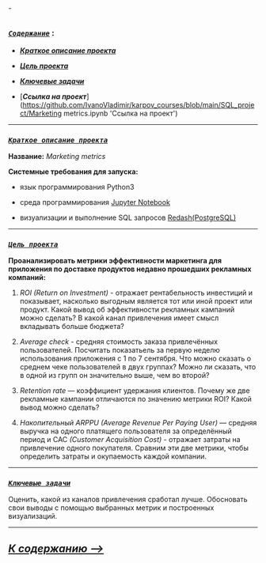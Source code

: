 ###### -

### [***`Coдержание`***](#-) :<br>

 - [***Краткое описание проекта***](#Краткое-описание-проекта)
 

 - [***Цель проекта***](#Цель-проекта)
 
  
 - [***Ключевые задачи***](#Ключевые-задачи)
 

 - [***Ссылка на проект***](https://github.com/IvanoVladimir/karpov_courses/blob/main/SQL_project/Marketing metrics.ipynb 'Ссылка на проект')

---

### [***`Краткое описание проекта`***](#-)<br>


**Название:** *Marketing metrics*

**Системные требования для запуска:**

 * язык программирования Python3 

 * среда программирования [Jupyter Notebook](https://jupyter.org/)

 * визуализации и выполнение SQL запросов [Redash(PostgreSQL)](https://redash.io/)

---

### [***`Цель проекта`***](#-)<br>
 
**Проанализировать метрики эффективности маркетинга для приложения по доставке продуктов недавно прошедших рекламных компаний:**

1. *ROI (Return on Investment)* - отражает рентабельность инвестиций и показывает, насколько выгодным является тот или иной проект или продукт. Какой вывод об эффективности рекламных кампаний можно сделать? В какой канал привлечения имеет смысл вкладывать больше бюджета?

2. *Average check* - средняя стоимость заказа привлечённых пользователей. Посчитать показатьель за первую неделю использования приложения с 1 по 7 сентября. Что можно сказать о среднем чеке пользователей в двух группах? Можно ли сказать, что в одной из групп он значительно выше, чем во второй?

3. *Retention rate* — коэффициент удержания клиентов. Почему же две рекламные кампании отличаются по значению метрики ROI? Какой вывод можно сделать?

4. *Накопительный ARPPU (Average Revenue Per Paying User)* — средняя выручка на одного платящего пользователя за определённый период и CAC *(Customer Acquisition Cost)* - отражает затраты на привлечение одного покупателя. Сравним эти две метрики, чтобы определить затраты и окупаемость каждой компании.

---

### [***`Ключевые задачи`***](#-)<br>
 
Оценить, какой из каналов привлечения сработал лучше. Обосновать свои выводы с помощью выбранных метрик и построенных визуализаций.

---

## [***К содержанию -->***](#-)<br>
